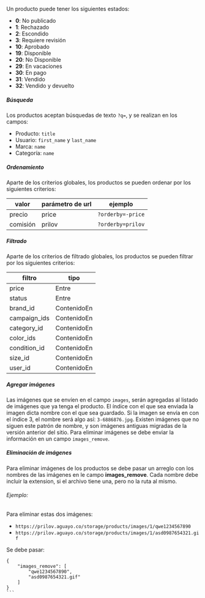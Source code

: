 Un producto puede tener los siguientes estados:

- **0**: No publicado
- **1**: Rechazado
- **2**: Escondido
- **3**: Requiere revisión
- **10**: Aprobado
- **19**: Disponible
- **20**: No Disponible
- **29**: En vacaciones
- **30**: En pago
- **31**: Vendido
- **32**: Vendido y devuelto

##### Búsqueda

Los productos aceptan búsquedas de texto `?q=`, y se realizan en los campos:
 - Producto: `title`
 - Usuario: `first_name` y `last_name`
 - Marca: `name`
 - Categoría: `name`

##### Ordenamiento

Aparte de los criterios globales, los productos se pueden ordenar por los siguientes criterios:

|valor|parámetro de url|ejemplo|
|-----|----------------|-------|
|precio|price|`?orderby=-price`|
|comisión|prilov|`?orderby=prilov`|

##### Filtrado

Aparte de los criterios de filtrado globales, los productos se pueden filtrar por los siguientes criterios:

|filtro|tipo|
|------|----|
|price|Entre|
|status|Entre|
|brand_id|ContenidoEn|
|campaign_ids|ContenidoEn|
|category_id|ContenidoEn|
|color_ids|ContenidoEn|
|condition_id|ContenidoEn|
|size_id|ContenidoEn|
|user_id|ContenidoEn|

##### Agregar imágenes

Las imágenes que se envíen en el campo `images`, serán agregadas al listado de imágenes que ya tenga
el producto. El índice con el que sea enviada la imagen dicta nombre con el que sea guardado.
Si la imagen se envía en con el índice 3, el nombre será algo así: `3-6886876.jpg`.
Existen imágenes que no siguen este patrón de nombre, y son imágenes antiguas migradas
de la versión anterior del sitio.
Para eliminar imágenes se debe enviar la información en un campo `images_remove`.

##### Eliminación de imágenes

Para eliminar imágenes de los productos se debe pasar un arreglo con los nombres de las imágenes en le campo
**images_remove**. Cada nombre debe incluir la extension, si el archivo tiene una, pero no la ruta al mismo.

###### Ejemplo:

Para eliminar estas dos imágenes:

- `https://prilov.aguayo.co/storage/products/images/1/qwe1234567890`
- `https://prilov.aguayo.co/storage/products/images/1/asd0987654321.gif`

Se debe pasar:

````
{
    "images_remove": [
        "qwe1234567890",
        "asd0987654321.gif"
    ]
}
```

